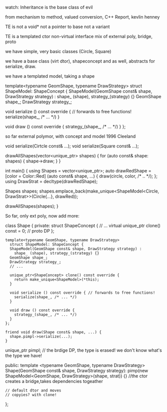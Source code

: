 watch: Inheritance is the base class of evil

from mechanism to method, valued conversion, C++ Report, kevlin henney

TE is not a void*
not a pointer to base
not a variant

TE is a templated ctor
non-virtual interface
mix of external poly, bridge, proto

we have simple, very basic classes (Circle, Square)

we have a base class (virt dtor), shapeconcept
and as well, abstracts for serialize, draw.

we have a templated model, taking a shape

template<typename GeomShape, typename DrawStrategy>
struct ShapeModel: ShapeConcept {
  ShapeModel(GeomShape const& shape, DrawStrategy strategy) : 
    shape_ (shape), strategy_(strategy) {}
  GeomShape shape_;
  DrawStrategy strategy_;

  void serialize () const override { // forwards to free functions!
    serialize(shape_, /* ... */)
  }

  void draw () const override {
    strategy_(shape_, /* ... */)
  }
};

so far external polymor, with concept and model
  1996 Cleeland

void serialize(Cirtcle const& ...);
void serialize(Square const& ...);

drawAllShapes(vector<unique_ptr<ShapeConcepts>> shapes) {
  for (auto const& shape: shapes)
  {
    shape->draw;
  }
}

int main() {
  using Shapes = vector<unique_ptr<ShapeConcepts>>;
  auto drawRedShape = [color = Color::Red] (auto const& shape, ...) {
    draw(circle, color, /* .. */);
  };
  using DrawStrat = decltype(drawRedShape);

  Shapes shapes;
  shapes.emplace_back(make_unique<ShapeModel<Circle, DrawStrat>>(Circle{...}, drawRed));

  drawAllShapes(shapes);
}

So far, only ext poly, now add more:


class Shape {
  private:
    struct ShapeConcept {
      // ...
      virtual unique_ptr<ShapeConcept> clone() const = 0; // proto DP
    };

    template<typename GeomShape, typename DrawStrategy>
      struct ShapeModel: ShapeConcept {
      ShapeModel(GeomShape const& shape, DrawStrategy strategy) : 
        shape_ (shape), strategy_(strategy) {}
      GeomShape shape_;
      DrawStrategy strategy_;
      // ...

      unique_ptr<ShapeConcept> clone() const override {
        return make_unique<ShapeModel>(*this);
      }

      void serialize () const override { // forwards to free functions!
        serialize(shape_, /* ... */)
      }

      void draw () const override {
        strategy_(shape_, /* ... */)
      }
    };

    friend void draw(Shape const& shape, ...) {
      shape.pimpl->serialize(...);
    }

   unique_ptr<ShapeConcept> pimpl; // the brdige DP, the type is erased! we don't know what's the type we have!

  public:
   template <typename GeomShape, typename DrawStrategy>
    Shape(GeomShape const& shape, DrawStrategy strategy):
    pimp(new ShapeModel<GeomShape, DrawStrategy>(shape, strat)) {}
    //the ctor creates a bridge,takes dependencies togeather

    // default dtor and moves
    // copyies? with clone!

};